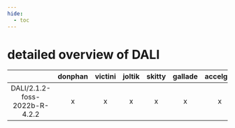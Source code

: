 ```yaml
---
hide:
  - toc
---
```


detailed overview of DALI
=========================

| |donphan|victini|joltik|skitty|gallade|accelgor|swalot|doduo|
| :---: | :---: | :---: | :---: | :---: | :---: | :---: | :---: | :---: |
|DALI/2.1.2-foss-2022b-R-4.2.2|x|x|x|x|x|x|x|x|
